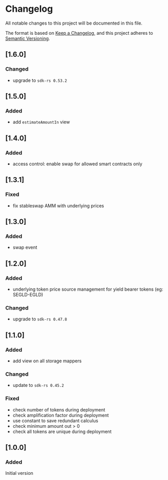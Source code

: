 # Changelog

All notable changes to this project will be documented in this file.

The format is based on [Keep a Changelog](https://keepachangelog.com/en/1.0.0/),
and this project adheres to [Semantic Versioning](https://semver.org/spec/v2.0.0.html).

## [1.6.0]

### Changed

- upgrade to `sdk-rs 0.53.2`

## [1.5.0]

### Added

- add `estimateAmountIn` view

## [1.4.0]

### Added

- access control: enable swap for allowed smart contracts only

## [1.3.1]

### Fixed

- fix stableswap AMM with underlying prices

## [1.3.0]

### Added

- swap event

## [1.2.0]

### Added

- underlying token price source management for yield bearer tokens (eg: SEGLD-EGLD)

### Changed

- upgrade to `sdk-rs 0.47.8`

## [1.1.0]

### Added

- add view on all storage mappers

### Changed

- update to `sdk-rs 0.45.2`

### Fixed

- check number of tokens during deployment
- check amplification factor during deployment
- use constant to save redundant calculus
- check minimum amount out > 0
- check all tokens are unique during deployment

## [1.0.0]

### Added

Initial version
